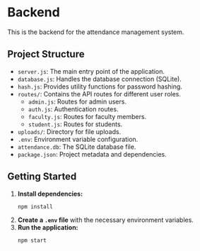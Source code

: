 # Backend

This is the backend for the attendance management system.

## Project Structure

- `server.js`: The main entry point of the application.
- `database.js`: Handles the database connection (SQLite).
- `hash.js`: Provides utility functions for password hashing.
- `routes/`: Contains the API routes for different user roles.
  - `admin.js`: Routes for admin users.
  - `auth.js`: Authentication routes.
  - `faculty.js`: Routes for faculty members.
  - `student.js`: Routes for students.
- `uploads/`: Directory for file uploads.
- `.env`: Environment variable configuration.
- `attendance.db`: The SQLite database file.
- `package.json`: Project metadata and dependencies.

## Getting Started

1. **Install dependencies:**
   ```bash
   npm install
   ```
2. **Create a `.env` file** with the necessary environment variables.
3. **Run the application:**
   ```bash
   npm start
   ```
